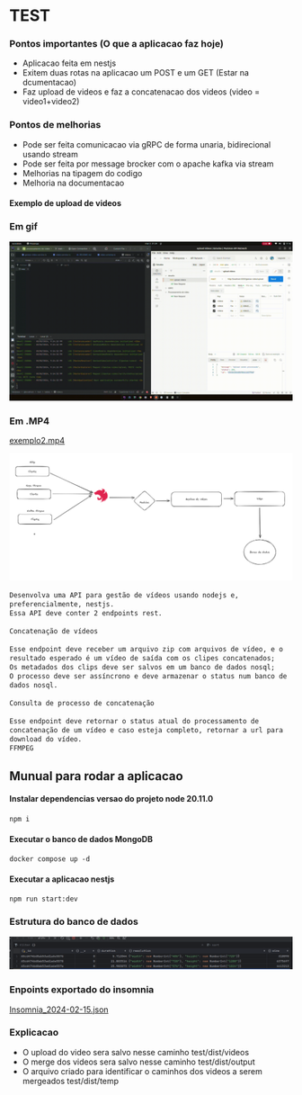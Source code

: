 # TEST

### Pontos importantes (O que a aplicacao faz hoje)

- Aplicacao feita em nestjs 
- Exitem duas rotas na aplicacao um POST e um GET (Estar na dcumentacao)
- Faz upload de videos e faz a concatenacao dos videos (video = video1+video2)

### Pontos de melhorias 
- Pode ser feita comunicacao via gRPC de forma unaria, bidirecional usando stream 
- Pode ser feita por message brocker com o apache kafka via stream
- Melhorias na tipagem do codigo 
- Melhoria na documentacao 

#### Exemplo de upload de videos 
### Em gif
![exemplo1.gif](doc%2Fexemplo1.gif)

### Em .MP4
[exemplo2.mp4](doc%2Fexemplo2.mp4)

![img_1.png](doc/img_1.png)
```
Desenvolva uma API para gestão de vídeos usando nodejs e, preferencialmente, nestjs.
Essa API deve conter 2 endpoints rest.

Concatenação de vídeos

Esse endpoint deve receber um arquivo zip com arquivos de vídeo, e o resultado esperado é um vídeo de saída com os clipes concatenados;
Os metadados dos clips deve ser salvos em um banco de dados nosql;
O processo deve ser assíncrono e deve armazenar o status num banco de dados nosql.

Consulta de processo de concatenação

Esse endpoint deve retornar o status atual do processamento de concatenação de um vídeo e caso esteja completo, retornar a url para download do vídeo.
FFMPEG
```

## Munual para rodar a aplicacao
#### Instalar dependencias versao do projeto node 20.11.0 

```
npm i 
```
#### Executar o banco de dados MongoDB
```
docker compose up -d 
```
#### Executar a aplicacao nestjs

```
npm run start:dev 
```

### Estrutura do banco de dados
![img.png](doc/img.png)

### Enpoints exportado do insomnia

[Insomnia_2024-02-15.json](Insomnia_2024-02-15.json)


### Explicacao
- O upload do video sera salvo nesse caminho test/dist/videos
- O merge dos videos sera salvo nesse caminho test/dist/output
- O arquivo criado para identificar o caminhos dos videos a serem mergeados test/dist/temp
